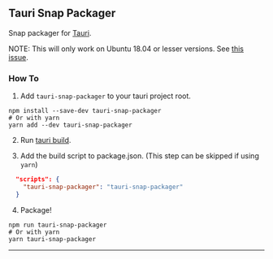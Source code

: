 ## Tauri Snap Packager
Snap packager for [Tauri](https://tauri.studio).

NOTE: This will only work on Ubuntu 18.04 or lesser versions. See [this issue](https://github.com/tauri-apps/tauri/issues/1355).

### How To
1. Add `tauri-snap-packager` to your tauri project root.
```shell
npm install --save-dev tauri-snap-packager
# Or with yarn
yarn add --dev tauri-snap-packager
```

2. Run [tauri build](https://tauri.studio/en/docs/usage/development/publishing).

3. Add the build script to package.json. (This step can be skipped if using `yarn`)
```json
  "scripts": {
    "tauri-snap-packager": "tauri-snap-packager"
  }
```

4. Package!
```shell
npm run tauri-snap-packager
# Or with yarn
yarn tauri-snap-packager
```

****
